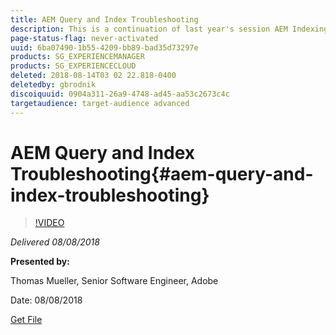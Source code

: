```yaml
---
title: AEM Query and Index Troubleshooting
description: This is a continuation of last year's session AEM Indexing and JCR Query. It will cover the same topics, but with all-new content and have little overlap with the older presentation. Also included are new features of AEM 6.4.
page-status-flag: never-activated
uuid: 6ba07490-1b55-4209-bb89-bad35d73297e
products: SG_EXPERIENCEMANAGER
products: SG_EXPERIENCECLOUD
deleted: 2018-08-14T03 02 22.818-0400
deletedby: gbrodnik
discoiquuid: 0904a311-26a9-4748-ad45-aa53c2673c4c
targetaudience: target-audience advanced
---
```


# AEM Query and Index Troubleshooting{#aem-query-and-index-troubleshooting}

>[!VIDEO](https://video.tv.adobe.com/v/23270/?quality=9)

*Delivered 08/08/2018*

**Presented by:**

Thomas Mueller, Senior Software Engineer, Adobe

Date: 08/08/2018

[Get File](assets/20180808-gems-adobe+cloud+platform-experience+system+of+record-1.pdf)

<!--
[Get back to the Overview](https://helpx.adobe.com/experience-manager/kt/eseminars/gems/aem-index.html)
-->
